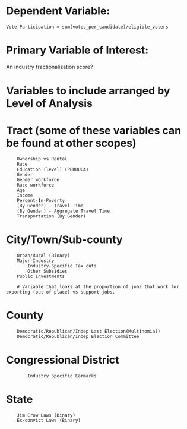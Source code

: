 # Dependent Variable: 
	Vote-Participation = sum(votes_per_candidate)/eligible_voters

# Primary Variable of Interest:
  An industry fractionalization score? 

# Variables to include arranged by Level of Analysis
# Tract (some of these variables can be found at other scopes)
		Ownership vs Rental 
		Race
		Education (level) (PERDUCA)
		Gender
		Gender workforce
		Race workforce
		Age
		Income
		Percent-In-Poverty
		(By Gender) - Travel Time
		(By Gender) - Aggregate Travel Time
		Transportation (By Gender)
		
# City/Town/Sub-county
		Urban/Rural (Binary)
		Major-Industry
    		Industry-Specific Tax cuts
    		Other Subsidies
		Public Investments
		
		# Variable that looks at the proportion of jobs that work for exporting (out of place) vs support jobs.
				
# County	
		Democratic/Republican/Indep Last Election(Multinomial)
		Democratic/Republican/Indep Election Committee

# Congressional District
    		Industry Specific Earmarks
		
# State	
		Jim Crow Laws (Binary)
		Ex-convict Laws (Binary)
 
